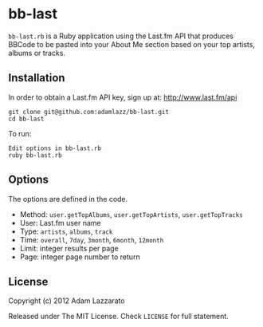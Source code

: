 bb-last
=======
`bb-last.rb` is a Ruby application using the Last.fm API that produces BBCode to be pasted into your About Me section based on your top artists, albums or tracks.

Installation
------------
In order to obtain a Last.fm API key, sign up at: http://www.last.fm/api

	git clone git@github.com:adamlazz/bb-last.git
	cd bb-last

To run:

	Edit options in bb-last.rb
	ruby bb-last.rb

Options
-------
The options are defined in the code.

* Method: `user.getTopAlbums`, `user.getTopArtists`, `user.getTopTracks`
* User: Last.fm user name
* Type: `artists`, `albums`, `track`
* Time: `overall`, `7day`, `3month`, `6month`, `12month`
* Limit: integer results per page
* Page: integer page number to return

License
-------
Copyright (c) 2012 Adam Lazzarato

Released under The MIT License. Check `LICENSE` for full statement. 
